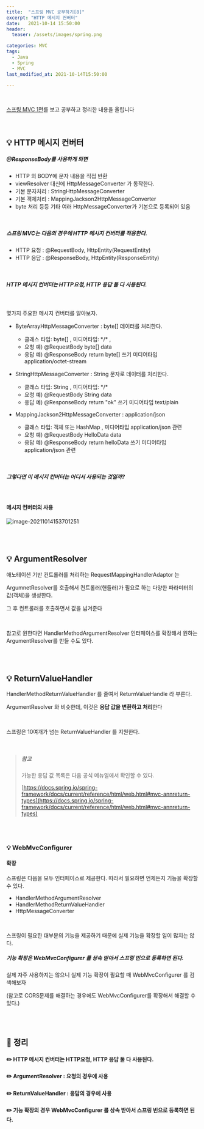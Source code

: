 ```yaml
---
title:  "스프링 MVC 공부하기[8]"
excerpt: "HTTP 메시지 컨버터"
date:   2021-10-14 15:50:00
header:
  teaser: /assets/images/spring.png

categories: MVC
tags:
  - Java
  - Spring
  - MVC
last_modified_at: 2021-10-14T15:50:00

---
```


<br/>

[스프링 MVC 1편](https://www.inflearn.com/course/%EC%8A%A4%ED%94%84%EB%A7%81-mvc-1/dashboard)를 보고 공부하고 정리한 내용을 올립니다

<br/>

## 💡 HTTP 메시지 컨버터

##### @ResponseBody를 사용하게 되면

- HTTP 의 BODY에 문자 내용을 직접 반환
- viewResolver 대신에 HttpMessageConverter 가 동작한다.
- 기본 문자처리 : StringHttpMessageConverter
- 기본 객체처리 : MappingJackson2HttpMessageConverter
- byte 처리 등등 기타 여러 HttpMessageConverter가 기본으로 등록되어 있음

<br/>

##### 스프링 MVC는 다음의 경우에 HTTP 메시지 컨버터를 적용한다.

- HTTP 요청 : @RequestBody, HttpEntity(RequestEntity)
- HTTP 응답 : @ResponseBody, HttpEntity(ResponseEntity)

<br/>

##### HTTP 메시지 컨버터는 HTTP요청, HTTP 응답 둘 다 사용된다.

<br/>

몇가지 주요한 메시지 컨버터를 알아보자. 

- ByteArrayHttpMessageConverter : byte[] 데이터를 처리한다. 
  - 클래스 타입: byte[] , 미디어타입: \*/\* , 
  - 요청 예) @RequestBody byte[] data 
  - 응답 예) @ResponseBody return byte[] 쓰기 미디어타입 application/octet-stream

- StringHttpMessageConverter : String 문자로 데이터를 처리한다. 
  - 클래스 타입: String , 미디어타입: \*/\* 
  - 요청 예) @RequestBody String data 
  - 응답 예) @ResponseBody return "ok" 쓰기 미디어타입 text/plain 

- MappingJackson2HttpMessageConverter : application/json 
  - 클래스 타입: 객체 또는 HashMap , 미디어타입 application/json 관련 
  - 요청 예) @RequestBody HelloData data 
  - 응답 예) @ResponseBody return helloData 쓰기 미디어타입 application/json 관련

<br/>

##### 그렇다면 이 메시지 컨버터는 어디서 사용되는 것일까?

<br/>

#### 메시지 컨버터의 사용

![image-20211014153701251](https://raw.githubusercontent.com/ShinDongHun1/image_repo/main/img/image-20211014153701251.png)

<br/>

<br/>

## 💡 ArgumentResolver

애노테이션 기반 컨트롤러를 처리하는 RequestMappingHandlerAdaptor 는

ArgumnetResolver를 호출해서 컨트롤러(핸들러)가 필요로 하는 다양한 파라미터의 값(객체)을 생성한다. 

그 후 컨트롤러를 호출하면서 값을 넘겨준다

<br/>

참고로 원한다면 HandlerMethodArgumentResolver 인터페이스를 확장해서 원하는 ArgumentResolver를 만들 수도 있다.

<br/>

<br/>

## 💡 ReturnValueHandler

HandlerMethodReturnValueHandler 를 줄여서 ReturnValueHandle 라 부른다.

ArgumentResolver 와 비슷한데, 이것은 **응답 값을 변환하고 처리**한다

<br/>

스프링은 10여개가 넘는 ReturnValueHandler 를 지원한다.

<br/>

> ##### 참고  
>
> 가능한 응답 값 목록은 다음 공식 메뉴얼에서 확인할 수 있다. 
>
> [https://docs.spring.io/spring-framework/docs/current/reference/html/web.html#mvc-annreturn-types](https://docs.spring.io/spring-framework/docs/current/reference/html/web.html#mvc-annreturn-types)

<br/>

<br/>

### 💡 WebMvcConfigurer 

#### 확장 

스프링은 다음을 모두 인터페이스로 제공한다. 따라서 필요하면 언제든지 기능을 확장할 수 있다. 

- HandlerMethodArgumentResolver 
- HandlerMethodReturnValueHandler 
- HttpMessageConverter

<br/>

스프링이 필요한 대부분의 기능을 제공하기 때문에 실제 기능을 확장할 일이 많지는 않다. 

##### 기능 확장은 WebMvcConfigurer 를 상속 받아서 스프링 빈으로 등록하면 된다. 

실제 자주 사용하지는 않으니 실제 기능 확장이 필요할 때 WebMvcConfigurer 를 검색해보자

(참고로 CORS문제를 해결하는 경우에도 WebMvcConfigurer를 확장해서 해결할 수 있다.)

<br/>

<br/>

## 🧾 정리

#### ✏️  HTTP 메시지 컨버터는 HTTP요청, HTTP 응답 둘 다 사용된다.

#### ✏️ ArgumentResolver : 요청의 경우에 사용

#### ✏️ ReturnValueHandler : 응답의 경우에 사용

#### ✏️ 기능 확장의 경우 WebMvcConfigurer 를 상속 받아서 스프링 빈으로 등록하면 된다. 

